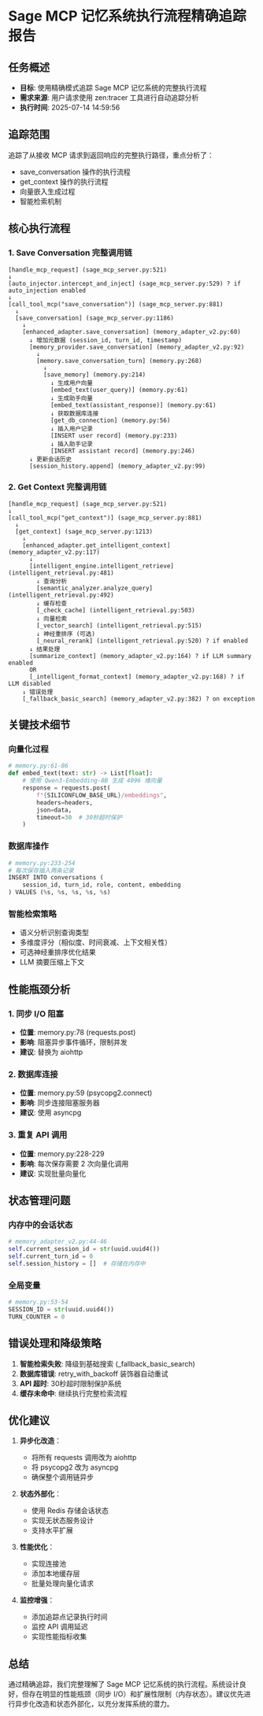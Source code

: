 # Sage MCP 记忆系统执行流程精确追踪报告

## 任务概述
- **目标**: 使用精确模式追踪 Sage MCP 记忆系统的完整执行流程
- **需求来源**: 用户请求使用 zen:tracer 工具进行自动追踪分析
- **执行时间**: 2025-07-14 14:59:56

## 追踪范围
追踪了从接收 MCP 请求到返回响应的完整执行路径，重点分析了：
- save_conversation 操作的执行流程
- get_context 操作的执行流程
- 向量嵌入生成过程
- 智能检索机制

## 核心执行流程

### 1. Save Conversation 完整调用链

```
[handle_mcp_request] (sage_mcp_server.py:521)
↓
[auto_injector.intercept_and_inject] (sage_mcp_server.py:529) ? if auto_injection enabled
↓
[call_tool_mcp("save_conversation")] (sage_mcp_server.py:881)
  ↓
  [save_conversation] (sage_mcp_server.py:1186)
    ↓
    [enhanced_adapter.save_conversation] (memory_adapter_v2.py:60)
      ↓ 增加元数据 (session_id, turn_id, timestamp)
      [memory_provider.save_conversation] (memory_adapter_v2.py:92)
        ↓
        [memory.save_conversation_turn] (memory.py:268)
          ↓
          [save_memory] (memory.py:214)
            ↓ 生成用户向量
            [embed_text(user_query)] (memory.py:61)
            ↓ 生成助手向量
            [embed_text(assistant_response)] (memory.py:61)
            ↓ 获取数据库连接
            [get_db_connection] (memory.py:56)
            ↓ 插入用户记录
            [INSERT user record] (memory.py:233)
            ↓ 插入助手记录
            [INSERT assistant record] (memory.py:246)
      ↓ 更新会话历史
      [session_history.append] (memory_adapter_v2.py:99)
```

### 2. Get Context 完整调用链

```
[handle_mcp_request] (sage_mcp_server.py:521)
↓
[call_tool_mcp("get_context")] (sage_mcp_server.py:881)
  ↓
  [get_context] (sage_mcp_server.py:1213)
    ↓
    [enhanced_adapter.get_intelligent_context] (memory_adapter_v2.py:117)
      ↓
      [intelligent_engine.intelligent_retrieve] (intelligent_retrieval.py:481)
        ↓ 查询分析
        [semantic_analyzer.analyze_query] (intelligent_retrieval.py:492)
        ↓ 缓存检查
        [_check_cache] (intelligent_retrieval.py:503)
        ↓ 向量检索
        [_vector_search] (intelligent_retrieval.py:515)
        ↓ 神经重排序 (可选)
        [_neural_rerank] (intelligent_retrieval.py:520) ? if enabled
      ↓ 结果处理
      [summarize_context] (memory_adapter_v2.py:164) ? if LLM summary enabled
      OR
      [_intelligent_format_context] (memory_adapter_v2.py:168) ? if LLM disabled
    ↓ 错误处理
    [_fallback_basic_search] (memory_adapter_v2.py:382) ? on exception
```

## 关键技术细节

### 向量化过程
```python
# memory.py:61-86
def embed_text(text: str) -> List[float]:
    # 使用 Qwen3-Embedding-8B 生成 4096 维向量
    response = requests.post(
        f"{SILICONFLOW_BASE_URL}/embeddings",
        headers=headers,
        json=data,
        timeout=30  # 30秒超时保护
    )
```

### 数据库操作
```python
# memory.py:233-254
# 每次保存插入两条记录
INSERT INTO conversations (
    session_id, turn_id, role, content, embedding
) VALUES (%s, %s, %s, %s, %s)
```

### 智能检索策略
- 语义分析识别查询类型
- 多维度评分（相似度、时间衰减、上下文相关性）
- 可选神经重排序优化结果
- LLM 摘要压缩上下文

## 性能瓶颈分析

### 1. 同步 I/O 阻塞
- **位置**: memory.py:78 (requests.post)
- **影响**: 阻塞异步事件循环，限制并发
- **建议**: 替换为 aiohttp

### 2. 数据库连接
- **位置**: memory.py:59 (psycopg2.connect)
- **影响**: 同步连接阻塞服务器
- **建议**: 使用 asyncpg

### 3. 重复 API 调用
- **位置**: memory.py:228-229
- **影响**: 每次保存需要 2 次向量化调用
- **建议**: 实现批量向量化

## 状态管理问题

### 内存中的会话状态
```python
# memory_adapter_v2.py:44-46
self.current_session_id = str(uuid.uuid4())
self.current_turn_id = 0
self.session_history = []  # 存储在内存中
```

### 全局变量
```python
# memory.py:53-54
SESSION_ID = str(uuid.uuid4())
TURN_COUNTER = 0
```

## 错误处理和降级策略

1. **智能检索失败**: 降级到基础搜索 (_fallback_basic_search)
2. **数据库错误**: retry_with_backoff 装饰器自动重试
3. **API 超时**: 30秒超时限制保护系统
4. **缓存未命中**: 继续执行完整检索流程

## 优化建议

1. **异步化改造**：
   - 将所有 requests 调用改为 aiohttp
   - 将 psycopg2 改为 asyncpg
   - 确保整个调用链异步

2. **状态外部化**：
   - 使用 Redis 存储会话状态
   - 实现无状态服务设计
   - 支持水平扩展

3. **性能优化**：
   - 实现连接池
   - 添加本地缓存层
   - 批量处理向量化请求

4. **监控增强**：
   - 添加追踪点记录执行时间
   - 监控 API 调用延迟
   - 实现性能指标收集

## 总结

通过精确追踪，我们完整理解了 Sage MCP 记忆系统的执行流程。系统设计良好，但存在明显的性能瓶颈（同步 I/O）和扩展性限制（内存状态）。建议优先进行异步化改造和状态外部化，以充分发挥系统的潜力。